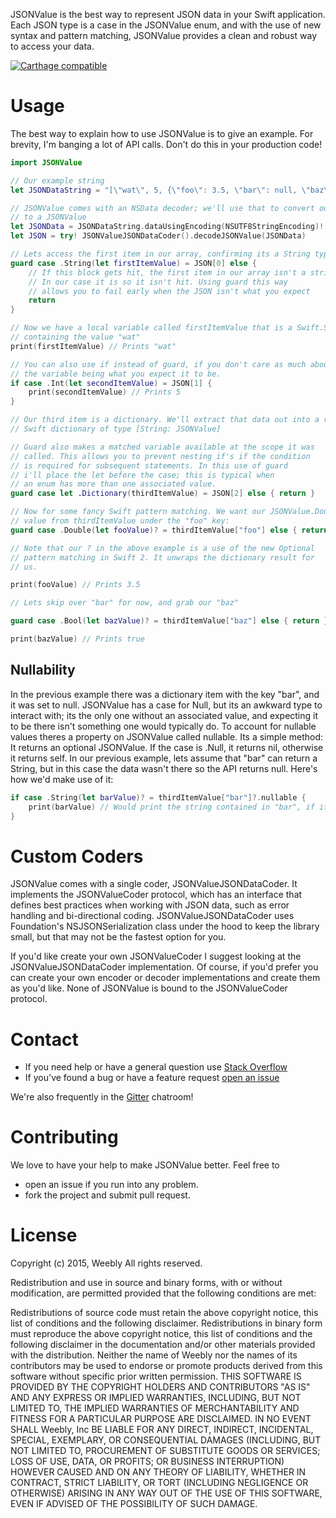 JSONValue is the best way to represent JSON data in your Swift application. Each JSON type is a case in the JSONValue enum,
and with the use of new syntax and pattern matching, JSONValue provides a clean and robust way to access your data.

[![Carthage compatible](https://img.shields.io/badge/Carthage-compatible-4BC51D.svg?style=flat)](https://github.com/Carthage/Carthage)

# Usage

The best way to explain how to use JSONValue is to give an example. For brevity, I'm banging a lot of API calls. Don't do this 
in your production code!

```swift
import JSONValue

// Our example string
let JSONDataString = "[\"wat\", 5, {\"foo\": 3.5, \"bar\": null, \"baz\": true}]"

// JSONValue comes with an NSData decoder; we'll use that to convert our string 
// to a JSONValue
let JSONData = JSONDataString.dataUsingEncoding(NSUTF8StringEncoding)!
let JSON = try! JSONValueJSONDataCoder().decodeJSONValue(JSONData)

// Lets access the first item in our array, confirming its a String type
guard case .String(let firstItemValue) = JSON[0] else {
    // If this block gets hit, the first item in our array isn't a string.
    // In our case it is so it isn't hit. Using guard this way
    // allows you to fail early when the JSON isn't what you expect
    return
}

// Now we have a local variable called firstItemValue that is a Swift.String 
// containing the value "wat"
print(firstItemValue) // Prints "wat"

// You can also use if instead of guard, if you don't care as much about
// the variable being what you expect it to be.
if case .Int(let secondItemValue) = JSON[1] {
    print(secondItemValue) // Prints 5
}

// Our third item is a dictionary. We'll extract that data out into a regular 
// Swift dictionary of type [String: JSONValue]

// Guard also makes a matched variable available at the scope it was
// called. This allows you to prevent nesting if's if the condition
// is required for subsequent statements. In this use of guard
// i'll place the let before the case; this is typical when
// an enum has more than one associated value.
guard case let .Dictionary(thirdItemValue) = JSON[2] else { return }

// Now for some fancy Swift pattern matching. We want our JSONValue.Double's 
// value from thirdItemValue under the "foo" key:
guard case .Double(let fooValue)? = thirdItemValue["foo"] else { return }

// Note that our ? in the above example is a use of the new Optional
// pattern matching in Swift 2. It unwraps the dictionary result for
// us.

print(fooValue) // Prints 3.5

// Lets skip over "bar" for now, and grab our "baz"

guard case .Bool(let bazValue)? = thirdItemValue["baz"] else { return }

print(bazValue) // Prints true

```

## Nullability

In the previous example there was a dictionary item with the key "bar", and it was set to null. JSONValue has a case
for Null, but its an awkward type to interact with; its the only one without an associated value, and expecting it to 
be there isn't something one would typically do. To account for nullable values theres a property on JSONValue called
nullable. Its a simple method: It returns an optional JSONValue. If the case is .Null, it returns nil, otherwise it
returns self. In our previous example, lets assume that "bar" can return a String, but in this case the data wasn't
there so the API returns null. Here's how we'd make use of it:

```swift
if case .String(let barValue)? = thirdItemValue["bar"]?.nullable {
    print(barValue) // Would print the string contained in "bar", if it had one.
}
```

# Custom Coders

JSONValue comes with a single coder, JSONValueJSONDataCoder. It implements the JSONValueCoder protocol, which has
an interface that defines best practices when working with JSON data, such as error handling and bi-directional
coding. JSONValueJSONDataCoder uses Foundation's NSJSONSerialization class under the hood to keep the library
small, but that may not be the fastest option for you. 

If you'd like create your own JSONValueCoder I suggest looking at the JSONValueJSONDataCoder implementation. Of 
course, if you'd prefer you can create your own encoder or decoder implementations and create them as you'd like. None
of JSONValue is bound to the JSONValueCoder protocol.

# Contact

* If you need help or have a general question use [Stack Overflow](https://stackoverflow.com/questions/tagged/jsonvalue)
* If you've found a bug or have a feature request [open an issue](https://github.com/weebly/JSONValue/issues/new)

We're also frequently in the [Gitter](https://gitter.im/weebly/JSONValue) chatroom!

# Contributing

We love to have your help to make JSONValue better. Feel free to

- open an issue if you run into any problem.
- fork the project and submit pull request.

# License

Copyright (c) 2015, Weebly All rights reserved.

Redistribution and use in source and binary forms, with or without modification, are permitted provided that the following conditions are met:

Redistributions of source code must retain the above copyright notice, this list of conditions and the following disclaimer. Redistributions in binary form must reproduce the above copyright notice, this list of conditions and the following disclaimer in the documentation and/or other materials provided with the distribution. Neither the name of Weebly nor the names of its contributors may be used to endorse or promote products derived from this software without specific prior written permission. THIS SOFTWARE IS PROVIDED BY THE COPYRIGHT HOLDERS AND CONTRIBUTORS "AS IS" AND ANY EXPRESS OR IMPLIED WARRANTIES, INCLUDING, BUT NOT LIMITED TO, THE IMPLIED WARRANTIES OF MERCHANTABILITY AND FITNESS FOR A PARTICULAR PURPOSE ARE DISCLAIMED. IN NO EVENT SHALL Weebly, Inc BE LIABLE FOR ANY DIRECT, INDIRECT, INCIDENTAL, SPECIAL, EXEMPLARY, OR CONSEQUENTIAL DAMAGES (INCLUDING, BUT NOT LIMITED TO, PROCUREMENT OF SUBSTITUTE GOODS OR SERVICES; LOSS OF USE, DATA, OR PROFITS; OR BUSINESS INTERRUPTION) HOWEVER CAUSED AND ON ANY THEORY OF LIABILITY, WHETHER IN CONTRACT, STRICT LIABILITY, OR TORT (INCLUDING NEGLIGENCE OR OTHERWISE) ARISING IN ANY WAY OUT OF THE USE OF THIS SOFTWARE, EVEN IF ADVISED OF THE POSSIBILITY OF SUCH DAMAGE.
